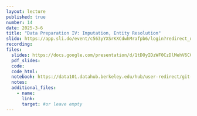 ```yaml
---
layout: lecture
published: true
number: 14
date: 2025-3-6
title: "Data Preparation IV: Imputation, Entity Resolution"
slido: https://app.sli.do/event/c563yYXSrKXCdwhMrafpb6/login?redirect_url=https%3A%2F%2Fapp.sli.do%2Fevent%2Fc563yYXSrKXCdwhMrafpb6
recording: 
files:
  slides: https://docs.google.com/presentation/d/1tDOyIDzWF0CzDlMehV6CGbvAeScrldssMuAQiEOAjTw/edit#slide=id.g33ba0d39ab3_0_0 
  pdf_slides:
  code:
  code_html:
  notebook: https://data101.datahub.berkeley.edu/hub/user-redirect/git-pull?repo=https%3A%2F%2Fgithub.com%2Fcal-data-eng%2Fsp25-materials&branch=main&urlpath=lab%2Ftree%2Fsp25-materials%2Flec%2Flec14%2Flec14-imputation.ipynb
  notes:
  additional_files:
    - name:
      link:
      target: #or leave empty
---
```

